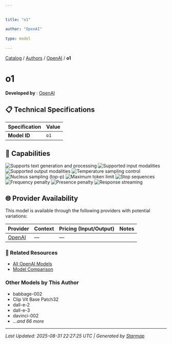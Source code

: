 ```yaml
---
  
  
title: "o1"
  
author: "OpenAI"
  
type: model
  
---
```

  
  
  
[Catalog](../../../..) / [Authors](../../..) / [OpenAI](../..) / **o1**
  
  
# o1
  
**Developed by**
: 
[OpenAI](../)
  
  
## 📋 Technical Specifications
  
| Specification | Value |
|---------|---------|
| **Model ID** | `o1` |

  
## 🎯 Capabilities
  
![Supports text generation and processing](https://img.shields.io/badge/text-✓-blue) ![Supported input modalities](https://img.shields.io/badge/input-text-teal) ![Supported output modalities](https://img.shields.io/badge/output-text-cyan) ![Temperature sampling control](https://img.shields.io/badge/temperature-core-red) ![Nucleus sampling (top-p)](https://img.shields.io/badge/top__p-core-red) ![Maximum token limit](https://img.shields.io/badge/max__tokens-core-blue) ![Stop sequences](https://img.shields.io/badge/stop-core-blue) ![Frequency penalty](https://img.shields.io/badge/frequency__penalty-core-purple) ![Presence penalty](https://img.shields.io/badge/presence__penalty-core-purple) ![Response streaming](https://img.shields.io/badge/streaming-✓-cyan)
  
  
## 🌐 Provider Availability
  
This model is available through the following providers with potential variations:
  
  
| Provider | Context | Pricing (Input/Output) | Notes |
|---------|---------|---------|---------|
| [OpenAI](../../../providers/openai/models/o1.md) | — | — |  |

  
### 🔗 Related Resources
  
- [All OpenAI Models](../)
- [Model Comparison](../../../../models/)
  
  
### Other Models by This Author
  
- babbage-002
- Clip Vit Base Patch32
- dall-e-2
- dall-e-3
- davinci-002
- _...and 66 more_
  
  
---
*Last Updated: 2025-08-31 22:27:25 UTC | Generated by [Starmap](https://github.com/agentstation/starmap)*